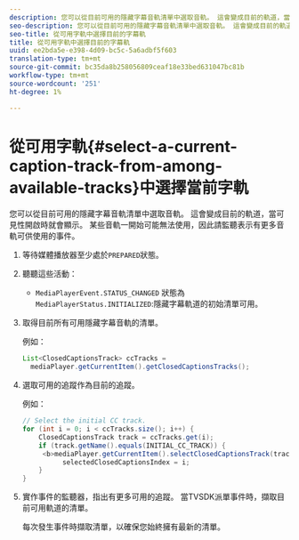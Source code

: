 ```yaml
---
description: 您可以從目前可用的隱藏字幕音軌清單中選取音軌。 這會變成目前的軌道，當可見性開啟時就會顯示。 某些音軌一開始可能無法使用，因此請監聽表示有更多音軌可供使用的事件。
seo-description: 您可以從目前可用的隱藏字幕音軌清單中選取音軌。 這會變成目前的軌道，當可見性開啟時就會顯示。 某些音軌一開始可能無法使用，因此請監聽表示有更多音軌可供使用的事件。
seo-title: 從可用字軌中選擇目前的字幕軌
title: 從可用字軌中選擇目前的字幕軌
uuid: ee2bda5e-e398-4d09-bc5c-5a6adbf5f603
translation-type: tm+mt
source-git-commit: bc35da8b258056809ceaf18e33bed631047bc81b
workflow-type: tm+mt
source-wordcount: '251'
ht-degree: 1%

---
```



# 從可用字軌{#select-a-current-caption-track-from-among-available-tracks}中選擇當前字軌

您可以從目前可用的隱藏字幕音軌清單中選取音軌。 這會變成目前的軌道，當可見性開啟時就會顯示。 某些音軌一開始可能無法使用，因此請監聽表示有更多音軌可供使用的事件。

1. 等待媒體播放器至少處於`PREPARED`狀態。
1. 聽聽這些活動：

   * `MediaPlayerEvent.STATUS_CHANGED` 狀態為 `MediaPlayerStatus.INITIALIZED`:隱藏字幕軌道的初始清單可用。

1. 取得目前所有可用隱藏字幕音軌的清單。

   例如：

   ```java
   List<ClosedCaptionsTrack> ccTracks = 
     mediaPlayer.getCurrentItem().getClosedCaptionsTracks();
   ```

1. 選取可用的追蹤作為目前的追蹤。

   例如：

   ```java
   // Select the initial CC track. 
   for (int i = 0; i < ccTracks.size(); i++) { 
       ClosedCaptionsTrack track = ccTracks.get(i); 
       if (track.getName().equals(INITIAL_CC_TRACK)) {
        <b>mediaPlayer.getCurrentItem().selectClosedCaptionsTrack(track);</b> 
             selectedClosedCaptionsIndex = i; 
       } 
   }
   ```

1. 實作事件的監聽器，指出有更多可用的追蹤。 當TVSDK派單事件時，擷取目前可用軌道的清單。

   每次發生事件時擷取清單，以確保您始終擁有最新的清單。